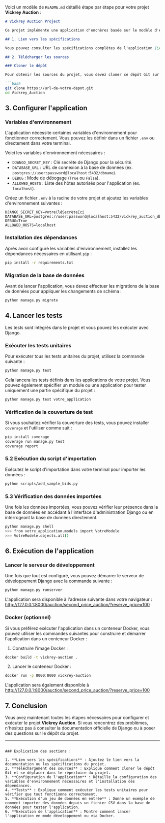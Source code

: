 Voici un modèle de `README.md` détaillé étape par étape pour votre projet **Vickrey Auction** :

```markdown
# Vickrey Auction Project

Ce projet implémente une application d'enchères basée sur le modèle d'enchères de Vickrey. Ce fichier `README.md` contient des instructions détaillées pour télécharger, configurer, tester et exécuter l'application.

## 1. Lien vers les spécifications

Vous pouvez consulter les spécifications complètes de l'application [ici](https://lien-vers-les-specifications.com).

## 2. Télécharger les sources

### Cloner le dépôt

Pour obtenir les sources du projet, vous devez cloner ce dépôt Git sur votre machine locale. Ouvrez un terminal et exécutez la commande suivante :

```bash
git clone https://url-de-votre-depot.git
cd Vickrey_Auction
```

## 3. Configurer l'application

### Variables d'environnement

L'application nécessite certaines variables d'environnement pour fonctionner correctement. Vous pouvez les définir dans un fichier `.env` ou directement dans votre terminal.

Voici les variables d'environnement nécessaires :

- `DJANGO_SECRET_KEY` : Clé secrète de Django pour la sécurité.
- `DATABASE_URL` : URL de connexion à la base de données (ex. `postgres://user:password@localhost:5432/dbname`).
- `DEBUG` : Mode de débogage (`True` ou `False`).
- `ALLOWED_HOSTS` : Liste des hôtes autorisés pour l'application (ex. `localhost`).

Créez un fichier `.env` à la racine de votre projet et ajoutez les variables d'environnement suivantes :

```env
DJANGO_SECRET_KEY=VotreCléSecrèteIci
DATABASE_URL=postgres://user:password@localhost:5432/vickrey_auction_db
DEBUG=True
ALLOWED_HOSTS=localhost
```

### Installation des dépendances

Après avoir configuré les variables d'environnement, installez les dépendances nécessaires en utilisant `pip` :

```bash
pip install -r requirements.txt
```

### Migration de la base de données

Avant de lancer l'application, vous devez effectuer les migrations de la base de données pour appliquer les changements de schéma :

```bash
python manage.py migrate
```

## 4. Lancer les tests

Les tests sont intégrés dans le projet et vous pouvez les exécuter avec Django.

### Exécuter les tests unitaires

Pour exécuter tous les tests unitaires du projet, utilisez la commande suivante :

```bash
python manage.py test
```

Cela lancera les tests définis dans les applications de votre projet. Vous pouvez également spécifier un module ou une application pour tester uniquement une partie spécifique du projet :

```bash
python manage.py test votre_application
```

### Vérification de la couverture de test

Si vous souhaitez vérifier la couverture des tests, vous pouvez installer `coverage` et l'utiliser comme suit :

```bash
pip install coverage
coverage run manage.py test
coverage report
```

### 5.2 Exécution du script d'importation

Exécutez le script d'importation dans votre terminal pour importer les données :

```bash
python scripts/add_sample_bids.py
```

### 5.3 Vérification des données importées

Une fois les données importées, vous pouvez vérifier leur présence dans la base de données en accédant à l'interface d'administration Django ou en interrogeant la base de données directement.

```bash
python manage.py shell
>>> from votre_application.models import VotreModele
>>> VotreModele.objects.all()
```

## 6. Exécution de l'application

### Lancer le serveur de développement

Une fois que tout est configuré, vous pouvez démarrer le serveur de développement Django avec la commande suivante :

```bash
python manage.py runserver
```

L'application sera disponible à l'adresse suivante dans votre navigateur : http://127.0.0.1:8000/auction/second_price_auction/?reserve_price=100

### Docker (optionnel)

Si vous préférez exécuter l'application dans un conteneur Docker, vous pouvez utiliser les commandes suivantes pour construire et démarrer l'application dans un conteneur Docker :

1. Construire l'image Docker :

```bash
docker build -t vickrey-auction .
```

2. Lancer le conteneur Docker :

```bash
docker run -p 8000:8000 vickrey-auction
```

L'application sera également disponible à 
http://127.0.0.1:8000/auction/second_price_auction/?reserve_price=100


## 7. Conclusion

Vous avez maintenant toutes les étapes nécessaires pour configurer et exécuter le projet **Vickrey Auction**. Si vous rencontrez des problèmes, n'hésitez pas à consulter la documentation officielle de Django ou à poser des questions sur le dépôt du projet.

---

```

### Explication des sections :

1. **Lien vers les spécifications** : Ajoutez le lien vers la documentation ou les spécifications du projet.
2. **Téléchargement des sources** : Explique comment cloner le dépôt Git et se déplacer dans le répertoire du projet.
3. **Configuration de l'application** : Détaille la configuration des variables d'environnement nécessaires et l'installation des dépendances.
4. **Tests** : Explique comment exécuter les tests unitaires pour vérifier que tout fonctionne correctement.
5. **Exécution d'un jeu de données en entrée** : Donne un exemple de comment importer des données depuis un fichier CSV dans la base de données pour tester l'application.
6. **Exécution de l'application** : Montre comment lancer l'application en mode développement ou via Docker.

